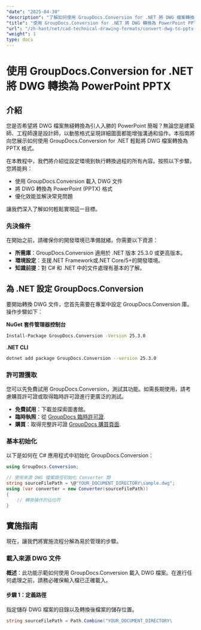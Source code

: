 ```yaml
---
"date": "2025-04-30"
"description": "了解如何使用 GroupDocs.Conversion for .NET 將 DWG 檔案轉換為 PowerPoint 簡報。本指南涵蓋設定、轉換步驟和故障排除技巧。"
"title": "使用 GroupDocs.Conversion for .NET 將 DWG 轉換為 PowerPoint PPTX | CAD 轉換指南"
"url": "/zh-hant/net/cad-technical-drawing-formats/convert-dwg-to-pptx-groupdocs-conversion-dotnet/"
"weight": 1
type: docs
---
```

# 使用 GroupDocs.Conversion for .NET 將 DWG 轉換為 PowerPoint PPTX

## 介紹

您是否希望將 DWG 檔案無縫轉換為引人入勝的 PowerPoint 簡報？無論您是建築師、工程師還是設計師，以動態格式呈現詳細圖面都能增強溝通和協作。本指南將向您展示如何使用 GroupDocs.Conversion for .NET 輕鬆將 DWG 檔案轉換為 PPTX 格式。

在本教程中，我們將介紹從設定環境到執行轉換過程的所有內容。按照以下步驟，您將能夠：
- 使用 GroupDocs.Conversion 載入 DWG 文件
- 將 DWG 轉換為 PowerPoint (PPTX) 格式
- 優化效能並解決常見問題

讓我們深入了解如何輕鬆實現這一目標。

### 先決條件

在開始之前，請確保你的開發環境已準備就緒。你需要以下資源：
- **所需庫**：GroupDocs.Conversion 適用於 .NET 版本 25.3.0 或更高版本。
- **環境設定**：支援.NET Framework或.NET Core/5+的開發環境。
- **知識前提**：對 C# 和 .NET 中的文件處理有基本的了解。

## 為 .NET 設定 GroupDocs.Conversion

要開始轉換 DWG 文件，您首先需要在專案中設定 GroupDocs.Conversion 庫。操作步驟如下：

**NuGet 套件管理器控制台**

```bash
Install-Package GroupDocs.Conversion -Version 25.3.0
```

**\.NET CLI**

```bash
dotnet add package GroupDocs.Conversion --version 25.3.0
```

### 許可證獲取

您可以先免費試用 GroupDocs.Conversion，測試其功能。如需長期使用，請考慮購買許可證或取得臨時許可證進行更廣泛的測試。

- **免費試用**：下載並探索圖書館。
- **臨時執照**：從 [GroupDocs 臨時許可證](https://purchase。groupdocs.com/temporary-license/).
- **購買**：取得完整許可證 [GroupDocs 購買頁面](https://purchase。groupdocs.com/buy).

### 基本初始化

以下是如何在 C# 應用程式中初始化 GroupDocs.Conversion：

```csharp
using GroupDocs.Conversion;

// 使用來源 DWG 檔案路徑初始化 Converter 類
string sourceFilePath = \@"YOUR_DOCUMENT_DIRECTORY\sample.dwg";
using (var converter = new Converter(sourceFilePath))
{
    // 轉換操作的佔位符
}
```

## 實施指南

現在，讓我們將實施流程分解為易於管理的步驟。

### 載入來源 DWG 文件

**概述**：此功能示範如何使用 GroupDocs.Conversion 載入 DWG 檔案。在進行任何處理之前，請務必確保輸入檔已正確載入。

#### 步驟 1：定義路徑

指定儲存 DWG 檔案的目錄以及轉換後檔案的儲存位置。

```csharp
string sourceFilePath = Path.Combine("YOUR_DOCUMENT_DIRECTORY\